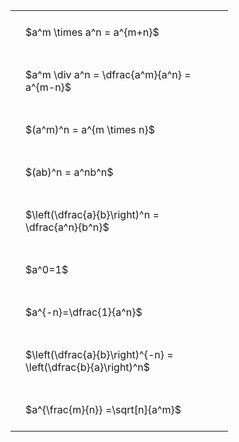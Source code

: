 ---
---

#  
<br>
<style type="text/css">
#T_d891e th.col_heading {
  text-align: left;
  font-size: 1em;
}
#T_d891e td {
  text-align: left;
  font-size: 1em;
  padding: 1.5em;
}
#T_d891e_row0_col0, #T_d891e_row1_col0, #T_d891e_row2_col0, #T_d891e_row3_col0, #T_d891e_row4_col0, #T_d891e_row5_col0, #T_d891e_row6_col0, #T_d891e_row7_col0, #T_d891e_row8_col0 {
  width: 300px;
  white-space: pre-wrap;
}
</style>
<table id="T_d891e">
  <thead>
  </thead>
  <tbody>
    <tr>
      <td id="T_d891e_row0_col0" class="data row0 col0" >$a^m \times a^n = a^{m+n}$</td>
    </tr>
    <tr>
      <td id="T_d891e_row1_col0" class="data row1 col0" >$a^m \div a^n = \dfrac{a^m}{a^n} = a^{m-n}$</td>
    </tr>
    <tr>
      <td id="T_d891e_row2_col0" class="data row2 col0" >$(a^m)^n = a^{m \times n}$</td>
    </tr>
    <tr>
      <td id="T_d891e_row3_col0" class="data row3 col0" >$(ab)^n = a^nb^n$</td>
    </tr>
    <tr>
      <td id="T_d891e_row4_col0" class="data row4 col0" >$\left(\dfrac{a}{b}\right)^n = \dfrac{a^n}{b^n}$</td>
    </tr>
    <tr>
      <td id="T_d891e_row5_col0" class="data row5 col0" >$a^0=1$</td>
    </tr>
    <tr>
      <td id="T_d891e_row6_col0" class="data row6 col0" >$a^{-n}=\dfrac{1}{a^n}$</td>
    </tr>
    <tr>
      <td id="T_d891e_row7_col0" class="data row7 col0" >$\left(\dfrac{a}{b}\right)^{-n} = \left(\dfrac{b}{a}\right)^n$</td>
    </tr>
    <tr>
      <td id="T_d891e_row8_col0" class="data row8 col0" >$a^{\frac{m}{n}} =\sqrt[n]{a^m}$</td>
    </tr>
  </tbody>
</table>

